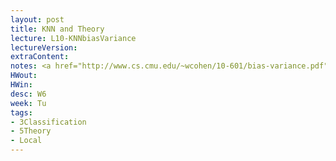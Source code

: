 ```yaml
---
layout: post
title: KNN and Theory
lecture: L10-KNNbiasVariance
lectureVersion: 
extraContent: 
notes: <a href="http://www.cs.cmu.edu/~wcohen/10-601/bias-variance.pdf"> Useful BiasVar </a> 
HWout:
HWin: 
desc: W6
week: Tu
tags:
- 3Classification
- 5Theory
- Local
---
```

